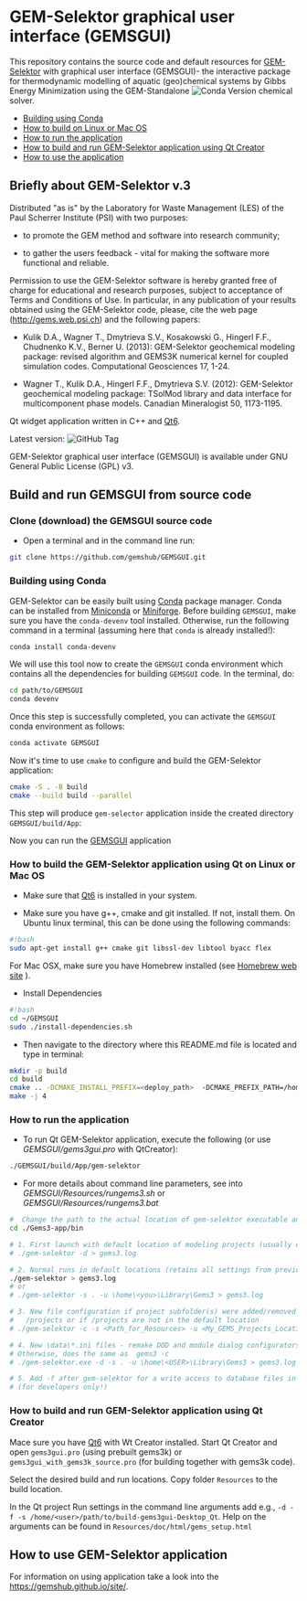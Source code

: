 # GEM-Selektor graphical user interface (GEMSGUI)

This repository contains the source code and default resources for [GEM-Selektor](https://gemshub.github.io/site/) with graphical user interface (GEMSGUI)- the interactive package for thermodynamic modelling of aquatic (geo)chemical systems by Gibbs Energy Minimization using the GEM-Standalone ![Conda Version](https://img.shields.io/conda/v/conda-forge/gems3k?label=gems3k) chemical solver.


- [Building using Conda](#building-using-conda)
- [How to build on Linux or Mac OS](#how-to-build-the-gem-selektor-application-using-qt-on-linux-or-mac-os)
- [How to run the application](#how-to-run-the-application)
- [How to build and run GEM-Selektor application using Qt Creator](#how-to-build-and-run-gem-selektor-application-using-qt-creator)
- [How to use the application](#how-to-use-gem-selektor-application)


## Briefly about GEM-Selektor v.3 

Distributed "as is" by the Laboratory for Waste Management (LES) of the Paul Scherrer Institute (PSI) with two purposes:

* to promote the GEM method and software into research community;

* to gather the users feedback - vital for making the software more functional and reliable.

Permission to use the GEM-Selektor software is hereby granted free of charge for educational and research purposes, subject to acceptance of Terms and Conditions of Use. In particular, in any publication of your results obtained using the GEM-Selektor code, please, cite the web page (http://gems.web.psi.ch) and the following papers: 

* Kulik D.A., Wagner T., Dmytrieva S.V., Kosakowski G., Hingerl F.F., Chudnenko K.V., Berner U. (2013): GEM-Selektor geochemical modeling package: revised algorithm and GEMS3K numerical kernel for coupled simulation codes. Computational Geosciences 17, 1-24.

* Wagner T., Kulik D.A., Hingerl F.F., Dmytrieva S.V. (2012): GEM-Selektor geochemical modeling package: TSolMod library and data interface for multicomponent phase models. Canadian Mineralogist 50, 1173-1195.

Qt widget application written in C++ and [Qt6](https://www.qt.io/).

Latest version: ![GitHub Tag](https://img.shields.io/github/v/tag/gemshub/GEMSGUI?label=GEMSGUI)

GEM-Selektor graphical user interface (GEMSGUI) is available under GNU General Public License (GPL) v3.

## Build and run GEMSGUI from source code

### Clone (download) the GEMSGUI source code

* Open a terminal and in the command line run:

```sh
git clone https://github.com/gemshub/GEMSGUI.git

```

### Building using Conda

GEM-Selektor can be easily built using [Conda](https://conda.io/docs/) package manager. Conda can be installed from [Miniconda](https://conda.io/miniconda.html) or [Miniforge](https://github.com/conda-forge/miniforge/releases).
Before building `GEMSGUI`, make sure you have the `conda-devenv` tool installed. Otherwise, run the following command in a terminal (assuming here that `conda` is already installed!):

```sh
conda install conda-devenv
```

We will use this tool now to create the `GEMSGUI` conda environment which contains all the dependencies for building `GEMSGUI` code. In the terminal, do:

```sh
cd path/to/GEMSGUI
conda devenv
```

Once this step is successfully completed, you can activate the `GEMSGUI` conda environment as follows:

```sh
conda activate GEMSGUI
```

Now it's time to use `cmake` to configure and build the GEM-Selektor application:

```sh
cmake -S . -B build
cmake --build build --parallel
```

This step will produce `gem-selector` application inside the created directory `GEMSGUI/build/App`:

Now you can run the [GEMSGUI](#how-to-run-the-gem-selektor-application) application


### How to build the GEM-Selektor application using Qt on Linux or Mac OS

* Make sure that [Qt6](https://www.qt.io/try-qt) is installed in your system.

* Make sure you have g++, cmake and git installed. If not, install them.  On Ubuntu linux terminal, this can be done using the following commands:

```sh
#!bash
sudo apt-get install g++ cmake git libssl-dev libtool byacc flex
```

For Mac OSX, make sure you have Homebrew installed (see [Homebrew web site](http://brew.sh) ).

* Install Dependencies

```sh
#!bash
cd ~/GEMSGUI
sudo ./install-dependencies.sh
```

* Then navigate to the directory where this README.md file is located and type in terminal:

```sh
mkdir -p build
cd build
cmake .. -DCMAKE_INSTALL_PREFIX=<deploy_path>  -DCMAKE_PREFIX_PATH=/home/<you>/Qt/<version>/gcc_64
make -j 4
```

### How to run the application

* To run Qt GEM-Selektor application, execute the following (or use *GEMSGUI/gems3gui.pro* with QtCreator):

```sh
./GEMSGUI/build/App/gem-selektor
```

* For more details about command line parameters, see into *GEMSGUI/Resources/rungems3.sh* or *GEMSGUI/Resources/rungems3.bat*

```sh
#  Change the path to the actual location of gem-selektor executable and Resources
cd ./Gems3-app/bin

# 1. First launch with default location of modeling projects (usually done by the installer)
# ./gem-selektor -d > gems3.log

# 2. Normal runs in default locations (retains all settings from previous session)
./gem-selektor > gems3.log
# or
# ./gem-selektor -s . -u \home\<you>\Library\Gems3 > gems3.log

# 3. New file configuration if project subfolder(s) were added/removed to/from
#   /projects or if /projects are not in the default location
# ./gem-selektor -c -s <Path_for_Resources> -u <My_GEMS_Projects_Location>\Gems3 > gems3.log

# 4. New \data\*.ini files - remake DOD and module dialog configurators
# Otherwise, does the same as  gems3 -c
# ./gem-selektor.exe -d -s . -u \home\<USER>\Library\Gems3 > gems3.log

# 5. Add -f after gem-selektor for a write access to database files in \DB.default\
# (for developers only!)
```

### How to build and run GEM-Selektor application using Qt Creator

Mace sure you have [Qt6](https://www.qt.io/try-qt) with Wt Creator installed. Start Qt Creator and open `gems3gui.pro` (using prebuilt gems3k) or `gems3gui_with_gems3k_source.pro` (for building together with gems3k code).

Select the desired build and run locations. Copy folder `Resources` to the build location.

In the Qt project Run settings in the command line arguments add e.g., `-d -f -s /home/<user>/path/to/build-gems3gui-Desktop_Qt`. Help on the arguments can be found in `Resources/doc/html/gems_setup.html`


## How to use GEM-Selektor application

For information on using  application take a look into the https://gemshub.github.io/site/.



